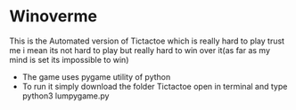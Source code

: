 # Winoverme

This is the Automated  version of Tictactoe which is really hard to play trust me i mean its not hard to play but really hard to win over it(as far as my mind is set its impossible to win)

- The game uses pygame utility of python 
- To run it simply download the folder Tictactoe open in terminal and type python3 lumpygame.py
